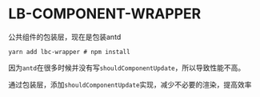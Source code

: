 # LB-COMPONENT-WRAPPER

公共组件的包装层，现在是包装antd

``` shell
yarn add lbc-wrapper # npm install
```

因为```antd```在很多时候并没有写```shouldComponentUpdate```，所以导致性能不高。

通过包装层，添加```shouldComponentUpdate```实现，减少不必要的渲染，提高效率
